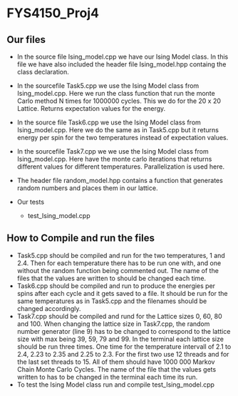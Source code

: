 # FYS4150_Proj4

## Our files

- In the source file Ising_model.cpp we have our Ising Model class. In this file we have also included the header file Ising_model.hpp containg the class declaration.
  
- In the sourcefile Task5.cpp we use the Ising Model class from Ising_model.cpp. Here we run the class function that run the monte Carlo method N times for 1000000 cycles. This we do for the 20 x 20 Lattice. Returns expectation values for the energy.
  
- In the source file Task6.cpp we use the Ising Model class from Ising_model.cpp. Here we do the same as in Task5.cpp but it returns energy per spin for the two temperatures instead of expectation values.
  
- In the sourcefile Task7.cpp we we use the Ising Model class from Ising_model.cpp.  Here have the monte carlo iterations that returns different values for different temperatures. Parallelization is used here.

- The header file random_model.hpp contains a function that generates random numbers and places them in our lattice. 

- Our tests
    - test_Ising_model.cpp

## How to Compile and run the files

- Task5.cpp should be compiled and run for the two temperatures, 1 and 2.4. Then for each temperature there has to be run one with, and one without the random function being commented out. The name of the files that the values are written to should be changed each time.
- Task6.cpp should be compiled and run to produce the energies per spins after each cycle and it gets saved to a file. It should be run for the same temperatures as in Task5.cpp   and the filenames should be changed accordingly.
- Task7.cpp should be compiled and rund for the Lattice sizes 0, 60, 80 and 100.  When changing the lattice size in Task7.cpp, the random number generator (line 9) has to be changed to correspond to the lattice size with max being 39, 59, 79 and 99. In the terminal each lattice size should be run three times. One time for the temperature intervall of 2.1 to 2.4, 2.23 to 2.35 and 2.25 to 2.3. For the first two use 12 threads and for the last set threads to 15. All of them should have 1000 000 Markov Chain Monte Carlo Cycles. The  name of the file that the values gets written to has to be changed in the terminal each time its run.
- To test the Ising Model class run and compile test_Ising_model.cpp
